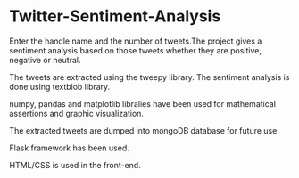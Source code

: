 # Twitter-Sentiment-Analysis

Enter the handle name and the number of tweets.The project gives a sentiment analysis based on those tweets whether they are positive, negative or neutral.

The tweets are extracted using the tweepy library.
The sentiment analysis is done using textblob library.

numpy, pandas and matplotlib libralies have been used for mathematical assertions and graphic visualization.

The extracted tweets are dumped into mongoDB database for future use.

Flask framework has been used.

HTML/CSS is used  in the front-end.
